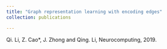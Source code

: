```yaml
---
title: "Graph representation learning with encoding edges"
collection: publications

---
```

Qi. Li, Z. Cao*, J. Zhong and Qing. Li, Neurocomputing, 2019.


